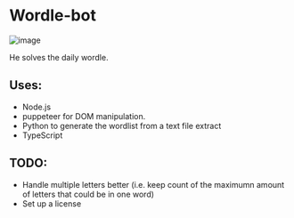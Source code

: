 # Wordle-bot
![image](https://user-images.githubusercontent.com/37753525/164368806-54de8da1-56dd-4560-89e0-4491f7f243ee.png)

He solves the daily wordle.

## Uses:
 * Node.js
 * puppeteer for DOM manipulation.
 * Python to generate the wordlist from a text file extract
 * TypeScript

## TODO:
 * Handle multiple letters better (i.e. keep count of the maximumn amount of letters that could be in one word)
 * Set up a license
